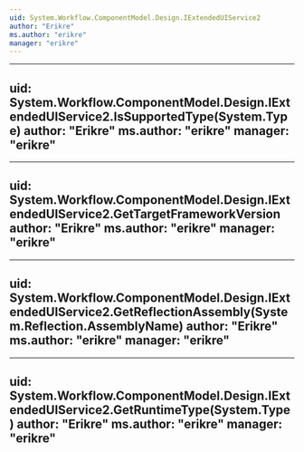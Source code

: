 ```yaml
---
uid: System.Workflow.ComponentModel.Design.IExtendedUIService2
author: "Erikre"
ms.author: "erikre"
manager: "erikre"
---
```


---
uid: System.Workflow.ComponentModel.Design.IExtendedUIService2.IsSupportedType(System.Type)
author: "Erikre"
ms.author: "erikre"
manager: "erikre"
---

---
uid: System.Workflow.ComponentModel.Design.IExtendedUIService2.GetTargetFrameworkVersion
author: "Erikre"
ms.author: "erikre"
manager: "erikre"
---

---
uid: System.Workflow.ComponentModel.Design.IExtendedUIService2.GetReflectionAssembly(System.Reflection.AssemblyName)
author: "Erikre"
ms.author: "erikre"
manager: "erikre"
---

---
uid: System.Workflow.ComponentModel.Design.IExtendedUIService2.GetRuntimeType(System.Type)
author: "Erikre"
ms.author: "erikre"
manager: "erikre"
---
